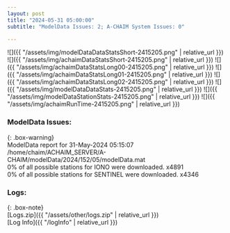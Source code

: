 ```yaml
---
layout: post
title: "2024-05-31 05:00:00"
subtitle: "ModelData Issues: 2; A-CHAIM System Issues: 0"

---
```


![]({{ "/assets/img/modelDataDataStatsShort-2415205.png" | relative_url }})
![]({{ "/assets/img/achaimDataStatsShort-2415205.png" | relative_url }})
![]({{ "/assets/img/achaimDataStatsLong00-2415205.png" | relative_url }})
![]({{ "/assets/img/achaimDataStatsLong01-2415205.png" | relative_url }})
![]({{ "/assets/img/achaimDataStatsLong02-2415205.png" | relative_url }})
![]({{ "/assets/img/modelDataDataStats-2415205.png" | relative_url }})
![]({{ "/assets/img/modelDataStationStats-2415205.png" | relative_url }})
![]({{ "/assets/img/achaimRunTime-2415205.png" | relative_url }})


### ModelData Issues:  
  
{: .box-warning}  
 ModelData report for 31-May-2024 05:15:07   
 /home/chaim/ACHAIM_SERVER/A-CHAIM/modelData/2024/152/05/modelData.mat   
 0% of all possible stations for IONO were downloaded. x4891   
 0% of all possible stations for SENTINEL were downloaded. x4346   
  


### Logs:  
  
{: .box-note}  
[Logs.zip]({{ "/assets/other/logs.zip" | relative_url }})  
[Log Info]({{ "/logInfo" | relative_url }})  

